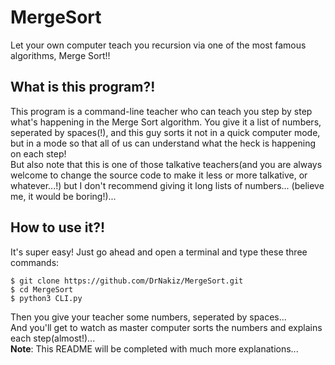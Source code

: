 # MergeSort
Let your own computer teach you recursion via one of the most famous
algorithms, Merge Sort!!
## What is this program?!
This program is a command-line teacher who can teach you step by step what's
happening in the Merge Sort algorithm. You give it a list of numbers, seperated
by spaces(!), and this guy sorts it not in a quick computer mode, but in a mode
so that all of us can understand what the heck is happening on each step!  
But also note that this is one of those talkative teachers(and you are always
welcome to change the source code to make it less or more talkative, or
whatever...!) but I don't recommend giving it long lists of numbers...
(believe me, it would be boring!)...
## How to use it?!
It's super easy! Just go ahead and open a terminal and type these three
commands:  
```
$ git clone https://github.com/DrNakiz/MergeSort.git
$ cd MergeSort
$ python3 CLI.py
```
Then you give your teacher some numbers, seperated by spaces...  
And you'll get to watch as master computer sorts the numbers and explains each
step(almost!)...  
**Note**: This README will be completed with much more explanations...
